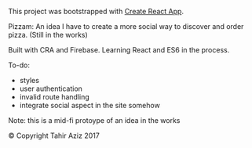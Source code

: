 This project was bootstrapped with [Create React App](https://github.com/facebookincubator/create-react-app).

Pizzam: An idea I have to create a more social way to discover and order pizza. (Still in the works)

Built with CRA and Firebase. Learning React and ES6 in the process.

To-do:

* styles
* user authentication
* invalid route handling
* integrate social aspect in the site somehow

Note: this is a mid-fi protoype of an idea in the works

© Copyright Tahir Aziz 2017
